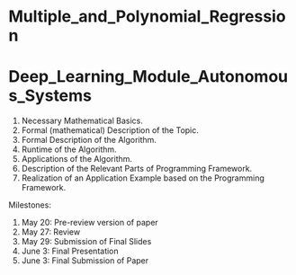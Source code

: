 # Multiple_and_Polynomial_Regression
# Deep_Learning_Module_Autonomous_Systems
1. Necessary Mathematical Basics.
2. Formal (mathematical) Description of the Topic.
3. Formal Description of the Algorithm.
4. Runtime of the Algorithm.
5. Applications of the Algorithm.
6. Description of the Relevant Parts of Programming Framework.
7. Realization of an Application Example based on the Programming Framework.



Milestones:
1. May 20: Pre-review version of paper 
2. May 27: Review
3. May 29: Submission of Final Slides
4. June 3: Final Presentation
5. June 3: Final Submission of Paper
